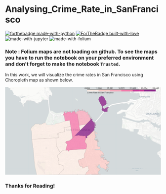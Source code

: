 # Analysing_Crime_Rate_in_SanFrancisco

[![forthebadge made-with-python](http://ForTheBadge.com/images/badges/made-with-python.svg)](https://www.python.org/)
[![ForTheBadge built-with-love](http://ForTheBadge.com/images/badges/built-with-love.svg)](http://kambojtarun.pythonanywhere.com/)<br>
![made-with-jupyter](https://img.shields.io/badge/jupyter-6.0-ff7a05?style=for-the-badge&logo=Jupyter)
![made-with-folium](https://img.shields.io/badge/Folium-0.11-7fff3b?style=for-the-badge&logo=Leaflet)

### Note : Folium maps are not loading on github. To see the maps you have to run the notebook on your preferred environment and don't forget to make the notebook `Trusted`.

In this work, we will visualize the crime rates in San Francisco using Choropleth map as shown below.

![Image not found](Readme_Image.png)

### Thanks for Reading! 
